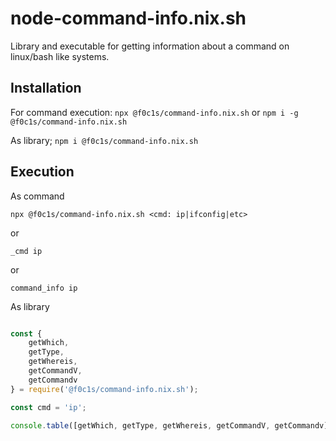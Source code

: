 # node-command-info.nix.sh

Library and executable for getting information about a command on linux/bash like systems.

## Installation

For command execution: `npx @f0c1s/command-info.nix.sh` or `npm i -g @f0c1s/command-info.nix.sh`

As library; `npm i @f0c1s/command-info.nix.sh`

## Execution

As command

`npx @f0c1s/command-info.nix.sh <cmd: ip|ifconfig|etc>`

or

`_cmd ip`

or

`command_info ip`

As library

```javascript

const {
    getWhich,
    getType,
    getWhereis,
    getCommandV,
    getCommandv
} = require('@f0c1s/command-info.nix.sh');

const cmd = 'ip';

console.table([getWhich, getType, getWhereis, getCommandV, getCommandv].map(fn => fn(cmd)));

```
